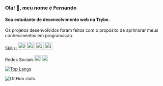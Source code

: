 ### Olá! 👋, meu nome é Fernando
#### Sou estudante de desenvolvimento web na Trybe.


Os projetos desenvolvidos foram feitos com o propósito de aprimorar meus conhecimentos em programação.

Skills: <img src='https://cdn.icon-icons.com/icons2/2108/PNG/512/javascript_icon_130900.png' alt='javascript' height='25'>  <img src='https://cdn.icon-icons.com/icons2/2415/PNG/512/react_original_logo_icon_146374.png' alt='javascript' height='25'>  <img src='https://cdn.icon-icons.com/icons2/2107/PNG/512/file_type_html_icon_130541.png' alt='javascript' height='25'>  <img src='https://cdn.icon-icons.com/icons2/2107/PNG/512/file_type_css_icon_130661.png' alt='javascript' height='25'>

Redes Sociais
[<img src='https://cdn.icon-icons.com/icons2/99/PNG/512/linkedin_socialnetwork_17441.png' alt='linkedin' height='20'>](https://www.linkedin.com/in/https://www.linkedin.com/in/nandorodrigues//)  [<img src='https://cdn.icon-icons.com/icons2/1753/PNG/512/iconfinder-social-media-applications-3instagram-4102579_113804.png' alt='instagram' height='20'>](https://www.instagram.com/https://www.instagram.com/l.fernando.rodrigues//)

[![Top Langs](https://github-readme-stats.vercel.app/api/top-langs/?username=nandovbr)](https://github.com/anuraghazra/github-readme-stats)

![GitHub stats](https://github-readme-stats.vercel.app/api?username=nandovbr&show_icons=true)  

